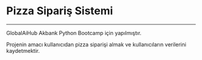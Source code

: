 # Pizza Sipariş Sistemi
---

GlobalAiHub Akbank Python Bootcamp için yapılmıştır.

Projenin amacı kullanıcıdan pizza siparişi almak ve kullanıcıların verilerini kaydetmektir.

